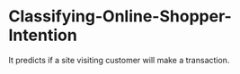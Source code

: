 # Classifying-Online-Shopper-Intention
It predicts if a site visiting customer will make a transaction. 
